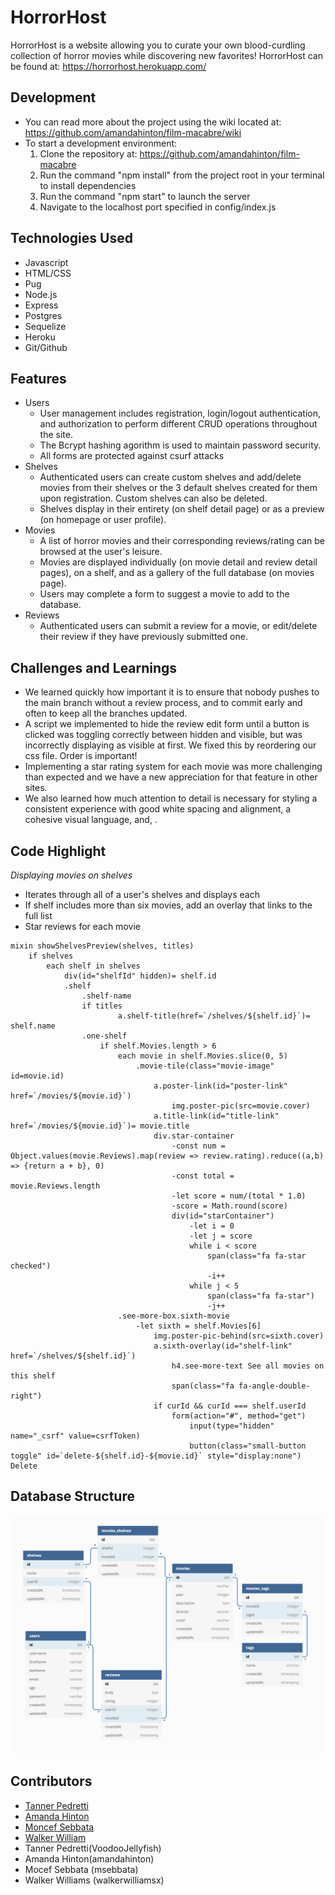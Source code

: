# HorrorHost

HorrorHost is a website allowing you to curate your own blood-curdling collection of horror movies while discovering new favorites! HorrorHost can be found at: https://horrorhost.herokuapp.com/

## Development
* You can read more about the project using the wiki located at: https://github.com/amandahinton/film-macabre/wiki
* To start a development environment:
    1. Clone the repository at: https://github.com/amandahinton/film-macabre
    2. Run the command "npm install" from the project root in your terminal to install dependencies
    3. Run the command "npm start" to launch the server
    4. Navigate to the localhost port specified in config/index.js

## Technologies Used
* Javascript
* HTML/CSS
* Pug
* Node.js
* Express
* Postgres
* Sequelize
* Heroku
* Git/Github

##  Features
* Users
    * User management includes registration, login/logout authentication, and authorization to perform different CRUD operations throughout the site.
    * The Bcrypt hashing agorithm is used to maintain password security.
    * All forms are protected against csurf attacks 
* Shelves
    * Authenticated users can create custom shelves and add/delete movies from their shelves or the 3 default shelves created for them upon registration. Custom shelves can also be deleted.
    * Shelves display in their entirety (on shelf detail page) or as a preview (on homepage or user profile).
* Movies
    * A list of horror movies and their corresponding reviews/rating can be browsed at the user's leisure. 
    * Movies are displayed individually (on movie detail and review detail pages), on a shelf, and as a gallery of the full database (on movies page).
    * Users may complete a form to suggest a movie to add to the database.
* Reviews
    * Authenticated users can submit a review for a movie, or edit/delete their review if they have previously submitted one.
## Challenges and Learnings
* We learned quickly how important it is to ensure that nobody pushes to the main branch without a review process, and to commit early and often to keep all the branches updated.
* A script we implemented to hide the review edit form until a button is clicked was toggling correctly between hidden and visible, but was incorrectly displaying as visible at first. We fixed this by reordering our css file. Order is important!
* Implementing a star rating system for each movie was more challenging than expected and we have a new appreciation for that feature in other sites.
* We also learned how much attention to detail is necessary for styling a consistent experience with good white spacing and alignment, a cohesive visual language, and, . 

## Code Highlight

*Displaying movies on shelves*
* Iterates through all of a user's shelves and displays each
* If shelf includes more than six movies, add an overlay that links to the full list
* Star reviews for each movie
```
mixin showShelvesPreview(shelves, titles)
    if shelves
        each shelf in shelves
            div(id="shelfId" hidden)= shelf.id
            .shelf
                .shelf-name
                if titles
                        a.shelf-title(href=`/shelves/${shelf.id}`)= shelf.name
                .one-shelf
                    if shelf.Movies.length > 6
                        each movie in shelf.Movies.slice(0, 5)
                            .movie-tile(class="movie-image" id=movie.id)
                                a.poster-link(id="poster-link" href=`/movies/${movie.id}`)
                                    img.poster-pic(src=movie.cover)
                                a.title-link(id="title-link" href=`/movies/${movie.id}`)= movie.title
                                div.star-container
                                    -const num = Object.values(movie.Reviews).map(review => review.rating).reduce((a,b) => {return a + b}, 0)
                                    -const total = movie.Reviews.length
                                    -let score = num/(total * 1.0)
                                    -score = Math.round(score)
                                    div(id="starContainer")
                                        -let i = 0
                                        -let j = score
                                        while i < score
                                            span(class="fa fa-star checked")
                                            -i++
                                        while j < 5
                                            span(class="fa fa-star")
                                            -j++
                        .see-more-box.sixth-movie
                            -let sixth = shelf.Movies[6]
                                img.poster-pic-behind(src=sixth.cover)
                                a.sixth-overlay(id="shelf-link" href=`/shelves/${shelf.id}`)
                                    h4.see-more-text See all movies on this shelf
                                    span(class="fa fa-angle-double-right")
                                if curId && curId === shelf.userId
                                    form(action="#", method="get")
                                        input(type="hidden" name="_csrf" value=csrfToken)
                                        button(class="small-button toggle" id=`delete-${shelf.id}-${movie.id}` style="display:none") Delete
```

## Database Structure

![](https://github.com/amandahinton/film-macabre/blob/main/design/database_schema.png)

## Contributors
* [Tanner Pedretti](https://github.com/VoodooJellyfish)
* [Amanda Hinton](https://github.com/amandahinton)
* [Moncef Sebbata](https://github.com/msebbata)
* [Walker William](https://github.com/walkerwilliamsx)
* Tanner Pedretti(VoodooJellyfish)
* Amanda Hinton(amandahinton)
* Mocef Sebbata (msebbata)
* Walker Williams (walkerwilliamsx)






